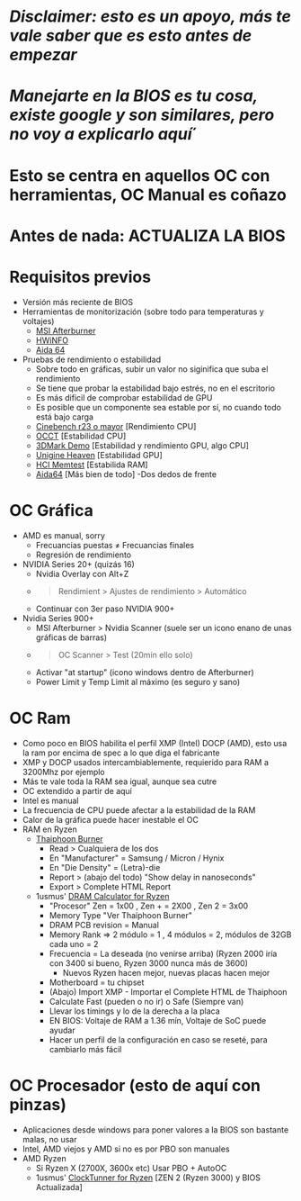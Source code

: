 # *Disclaimer: esto es un apoyo, más te vale saber que es esto antes de empezar*
# *Manejarte en la BIOS es tu cosa, existe google y son similares, pero no voy a explicarlo aquí*´
# Esto se centra en aquellos OC con herramientas, OC Manual es coñazo
# Antes de nada: ACTUALIZA LA BIOS

# Requisitos previos
- Versión más reciente de BIOS
- Herramientas de monitorización (sobre todo para temperaturas y voltajes)
  - [MSI Afterburner](https://www.guru3d.com/files-details/msi-afterburner-beta-download.html)
  - [HWiNFO](https://www.guru3d.com/files-details/msi-afterburner-beta-download.html)
  - [Aida 64]()
- Pruebas de rendimiento o estabilidad
  - Sobre todo en gráficas, subir un valor no siginifica que suba el rendimiento
  - Se tiene que probar la estabilidad bajo estrés, no en el escritorio
  - Es más dificil de comprobar estabilidad de GPU
  - Es posible que un componente sea estable por sí, no cuando todo está bajo carga
  - [Cinebench r23 o mayor](https://www.maxon.net/en/cinebench) [Rendimiento CPU]
  - [OCCT](https://www.ocbase.com) [Estabilidad CPU]
  - [3DMark Demo](https://www.guru3d.com/files-details/3dmark-download.html) [Estabilidad y rendimiento GPU, algo CPU]
  - [Unigine Heaven](https://benchmark.unigine.com/heaven) [Estabilidad GPU]
  - [HCI Memtest](https://hcidesign.com/memtest/download.html) [Estabilida RAM]
  - [Aida64](https://www.aida64.com/downloads) [Más bien de todo]
-Dos dedos de frente

# OC Gráfica
- AMD es manual, sorry
  - Frecuancias puestas ≠ Frecuancias finales
  - Regresión de rendimiento
- NVIDIA Series 20+ (quizás 16)
  - Nvidia Overlay con Alt+Z
  - > Rendimient > Ajustes de rendimiento > Automático
  - Continuar con 3er paso NVIDIA 900+
- Nvidia Series 900+
  - MSI Afterburner > Nvidia Scanner (suele ser un icono enano de unas gráficas de barras)
  - > OC Scanner > Test (20min ello solo)
  - Activar "at startup" (icono windows dentro de Afterburner)
  - Power Limit y Temp Limit al máximo (es seguro y sano)

# OC Ram
- Como poco en BIOS habilita el perfil XMP (Intel) DOCP (AMD), esto usa la ram por encima de spec a lo que diga el fabricante
- XMP y DOCP usados intercambiablemente, requierido para RAM a 3200Mhz por ejemplo
- Más te vale toda la RAM sea igual, aunque sea cutre
- OC extendido a partir de aquí
- Intel es manual
- La frecuencia de CPU puede afectar a la estabilidad de la RAM
- Calor de la gráfica puede hacer inestable el OC
- RAM en Ryzen
  - [Thaiphoon Burner](http://www.softnology.biz/files.html)
    - Read > Cualquiera de los dos
    - En "Manufacturer" = Samsung / Micron / Hynix
    - En "Die Density" = (Letra)-die
    - Report > (abajo del todo) "Show delay in nanoseconds"
    - Export > Complete HTML Report
  - 1usmus' [DRAM Calculator for Ryzen](https://www.guru3d.com/files-details/download-ryzen-dram-calculator.html)
    - "Procesor" Zen = 1x00 , Zen + = 2X00 , Zen 2 = 3x00
    - Memory Type "Ver Thaiphoon Burner"
    - DRAM PCB revision = Manual
    - Memory Rank => 2 módulo = 1 , 4 módulos = 2, módulos de 32GB cada uno = 2
    - Frecuencia = La deseada (no venirse arriba) (Ryzen 2000 iría con 3400 si bueno, Ryzen 3000 nunca más de 3600)
      - Nuevos Ryzen hacen mejor, nuevas placas hacen mejor
    - Motherboard = tu chipset
    - (Abajo) Import XMP - Importar el Complete HTML de Thaiphoon
    - Calculate Fast (pueden o no ir) o Safe (Siempre van)
    - Llevar los timings y lo de la derecha a la placa
    - EN BIOS: Voltaje de RAM a 1.36 mín, Voltaje de SoC puede ayudar
    - Hacer un perfil de la configuración en caso se reseté, para cambiarlo más fácil


# OC Procesador (esto de aquí con pinzas)
- Aplicaciones desde windows para poner valores a la BIOS son bastante malas, no usar
- Intel, AMD viejos y AMD si no es por PBO son manuales
- AMD Ryzen
  - Si Ryzen X (2700X, 3600x etc) Usar PBO + AutoOC
  - 1usmus' [ClockTunner for Ryzen](https://www.guru3d.com/articles_pages/clocktuner_for_ryzen_ctr_guide_download,3.html) [ZEN 2 (Ryzen 3000) y BIOS Actualizada]
